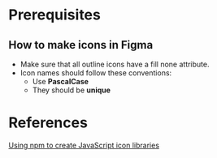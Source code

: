# Prerequisites
## How to make icons in Figma
* Make sure that all outline icons have a fill none attribute.
* Icon names should follow these conventions:
  * Use **PascalCase**
  * They should be **unique**

# References
[Using npm to create JavaScript icon libraries](https://blog.logrocket.com/using-npm-to-create-javascript-icon-libraries/)